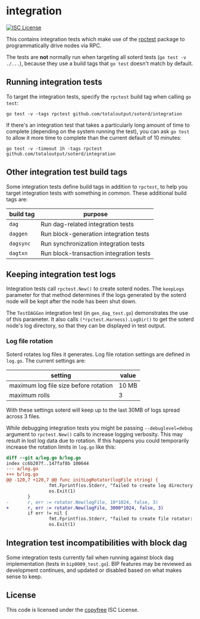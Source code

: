 integration
===========

[![ISC License](http://img.shields.io/badge/license-ISC-blue.svg)](http://copyfree.org)

This contains integration tests which make use of the
[rpctest](rpctest/README.md)
package to programmatically drive nodes via RPC.

The tests are **not** normally run when targeting all soterd tests (`go test -v ./...`), because they use a build tags that `go test` doesn't match by default.

## Running integration tests

To target the integration tests, specify the `rpctest` build tag when calling `go test`:
```shell
go test -v -tags rpctest github.com/totaloutput/soterd/integration
```

If there's an integration test that takes a particularly long amount of time to complete (depending on the system running the test), you can ask `go test` to allow it more time to complete than the current default of 10 minutes:
```shell
go test -v -timeout 1h -tags rpctest github.com/totaloutput/soterd/integration
```

## Other integration test build tags

Some integration tests define build tags in addition to `rpctest`, to help you target integration tests with something in common. These additional build tags are:

|build tag|purpose|
|----|----|
|`dag`|Run dag-related integration tests|
|`daggen`|Run block-generation integration tests|
|`dagsync`|Run synchronization integration tests|
|`dagtxn`|Run block-transaction integration tests|

## Keeping integration test logs

Integration tests call `rpctest.New()` to create soterd nodes. The `keepLogs` parameter for that method determines if the logs generated by the soterd node will be kept after the node has been shut down.

The `TestDAGGen` integration test (in `gen_dag_test.go`) demonstrates the use of this parameter. It also calls `(*rpctest.Harness).LogDir()` to get the soterd node's log directory, so that they can be displayed in test output.

### Log file rotation

Soterd rotates log files it generates. Log file rotation settings are defined in `log.go`. The current settings are:

|setting|value|
|----|----|
|maximum log file size before rotation|10 MB|
|maximum rolls|3|

With these settings soterd will keep up to the last 30MB of logs spread across 3 files.

While debugging integration tests you might be passing `--debuglevel=debug` argument to `rpctest.New()` calls to increase logging verbosity. This may result in lost log data due to rotation. If this happens you could temporarily increase the rotation limits in `log.go` like this:
```diff
diff --git a/log.go b/log.go
index cc6b207f..147faf8b 100644
--- a/log.go
+++ b/log.go
@@ -120,7 +120,7 @@ func initLogRotator(logFile string) {
                fmt.Fprintf(os.Stderr, "failed to create log directory: %v\n", err)
                os.Exit(1)
        }
-       r, err := rotator.New(logFile, 10*1024, false, 3)
+       r, err := rotator.New(logFile, 3000*1024, false, 3)
        if err != nil {
                fmt.Fprintf(os.Stderr, "failed to create file rotator: %v\n", err)
                os.Exit(1)
```

## Integration test incompatibilities with block dag

Some integration tests currently fail when running against block dag implementation (tests in `bip0009_test.go`). BIP features may be reviewed as development continues, and updated or disabled based on what makes sense to keep.


## License

This code is licensed under the [copyfree](http://copyfree.org) ISC License.
